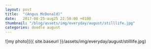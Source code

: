 ```yaml
---
layout: post
title:  "(Angus McDonald)"
date:   2017-08-25-aug25 22:50:00 +0100
thumbnail: "/blog/assets/img/everyday/august/stilllife.jpg"
categories: doodle august
---
```


![my photo]({{ site.baseurl }}/assets/img/everyday/august/stilllife.jpg)